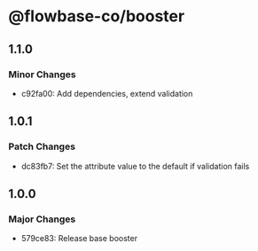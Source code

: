 # @flowbase-co/booster

## 1.1.0

### Minor Changes

- c92fa00: Add dependencies, extend validation

## 1.0.1

### Patch Changes

- dc83fb7: Set the attribute value to the default if validation fails

## 1.0.0

### Major Changes

- 579ce83: Release base booster
